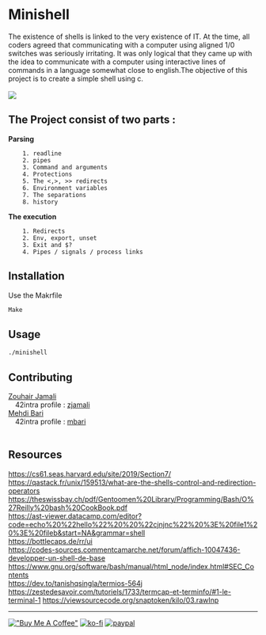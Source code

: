 #  Minishell

The existence of shells is linked to the very existence of IT. At the time, all coders agreed
that communicating with a computer using aligned 1/0 switches was seriously
irritating. It was only logical that they came up with the idea to communicate with
a computer using interactive lines of commands in a language somewhat close
to english.The objective of this project is to create a simple shell using c.
<br>
<br>
<img src='https://github.com/zjamali/minishell-42cursus/blob/main/src/final_60c4dba80b27fc007b882d1d_636236.gif'/>
##  The Project consist of two parts :
**Parsing**

        1. readline
        2. pipes
        3. Command and arguments
        4. Protections
        5. The <,>, >> redirects
        6. Environment variables
        7. The separations
        8. history
**The execution**

        1. Redirects
        2. Env, export, unset
        3. Exit and $?
        4. Pipes / signals / process links 

## Installation

Use the Makrfile
```bash
Make
```

## Usage

```bash
./minishell

```
## Contributing 

[Zouhair Jamali](https://github.com/zjamali)
<br/>
&emsp;42intra profile : [zjamali](https://profile.intra.42.fr/users/zjamali)
<br/>
[Mehdi Bari](https://github.com/barimehdi77)<br/>
&emsp;42intra profile : [mbari](https://profile.intra.42.fr/users/mbari) <br/>
<br/>
## Resources
https://cs61.seas.harvard.edu/site/2019/Section7/ <br>
https://qastack.fr/unix/159513/what-are-the-shells-control-and-redirection-operators <br>
https://theswissbay.ch/pdf/Gentoomen%20Library/Programming/Bash/O%27Reilly%20bash%20CookBook.pdf <br>
https://ast-viewer.datacamp.com/editor?code=echo%20%22hello%22%20%20%22cjnjnc%22%20%3E%20file1%20%3E%20fileb&start=NA&grammar=shell <br>
https://bottlecaps.de/rr/ui <br>
https://codes-sources.commentcamarche.net/forum/affich-10047436-developper-un-shell-de-base <br>
https://www.gnu.org/software/bash/manual/html_node/index.html#SEC_Contents <br>
https://dev.to/tanishqsingla/termios-564j <br>
https://zestedesavoir.com/tutoriels/1733/termcap-et-terminfo/#1-le-terminal-1
https://viewsourcecode.org/snaptoken/kilo/03.rawInp

---
[!["Buy Me A Coffee"](https://www.buymeacoffee.com/assets/img/custom_images/orange_img.png)](https://www.buymeacoffee.com/barimehdi77)
[![ko-fi](https://ko-fi.com/img/githubbutton_sm.svg)](https://ko-fi.com/K3K45UOA7)
[![paypal](https://www.paypalobjects.com/en_US/i/btn/btn_donateCC_LG.gif)](https://paypal.me/barimehdi77)

